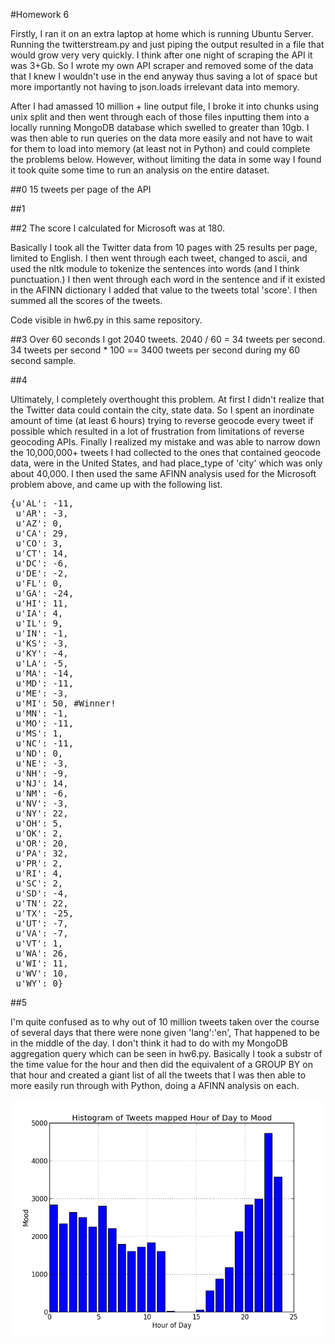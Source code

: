 #Homework 6


Firstly, I ran it on an extra laptop at home which is running Ubuntu Server. Running the twitterstream.py and just piping the output resulted in a file that would grow very very quickly. I think after one night of scraping the API it was 3+Gb. So I wrote my own API scraper and removed some of the data that I knew I wouldn't use in the end anyway thus saving a lot of space but more importantly not having to json.loads irrelevant data into memory. 

After I had amassed 10 million + line output file, I broke it into chunks using unix split and then went through each of those files inputting them into a locally running MongoDB database which swelled to greater than 10gb. 
I was then able to run queries on the data more easily and not have to wait for them to load into memory (at least not in Python) and could complete the problems below. However, without limiting the data in some way I found it took quite some time to run
an analysis on the entire dataset. 


##0
15 tweets per page of the API

##1


##2
The score I calculated for Microsoft was at 180.

Basically I took all the Twitter data from 10 pages with 25 results per page, limited to English.
I then went through each tweet, changed to ascii, and used the nltk module to tokenize the sentences into words (and I think punctuation.) I then went through each word in the sentence and if it existed in the AFINN dictionary I added that value to the tweets total 'score'. I then summed all the scores of the tweets.

Code visible in hw6.py in this same repository.

##3
Over 60 seconds I got 2040 tweets.
2040 / 60 = 34 tweets per second.
34 tweets per second * 100 == 3400 tweets per second during my 60 second sample.

##4

Ultimately, I completely overthought this problem. At first I didn't realize that the Twitter data could contain the city, state data.
So I spent an inordinate amount of time (at least 6 hours) trying to reverse geocode every tweet if possible which resulted in a lot of frustration from limitations of reverse geocoding APIs.
Finally I realized my mistake and was able to narrow down the
10,000,000+ tweets I had collected to the ones that contained geocode data, were in the United States, and had place_type of 'city' which was only about 40,000.
I then used the same AFINN analysis used for the Microsoft problem above, and came up with the following list.

<pre>{u'AL': -11,
 u'AR': -3,
 u'AZ': 0,
 u'CA': 29,
 u'CO': 3,
 u'CT': 14,
 u'DC': -6,
 u'DE': -2,
 u'FL': 0,
 u'GA': -24,
 u'HI': 11,
 u'IA': 4,
 u'IL': 9,
 u'IN': -1,
 u'KS': -3,
 u'KY': -4,
 u'LA': -5,
 u'MA': -14,
 u'MD': -11,
 u'ME': -3,
 u'MI': 50, #Winner! 
 u'MN': -1,
 u'MO': -11,
 u'MS': 1,
 u'NC': -11,
 u'ND': 0,
 u'NE': -3,
 u'NH': -9,
 u'NJ': 14,
 u'NM': -6,
 u'NV': -3,
 u'NY': 22,
 u'OH': 5,
 u'OK': 2,
 u'OR': 20,
 u'PA': 32,
 u'PR': 2,
 u'RI': 4,
 u'SC': 2,
 u'SD': -4,
 u'TN': 22,
 u'TX': -25,
 u'UT': -7,
 u'VA': -7,
 u'VT': 1,
 u'WA': 26,
 u'WI': 11,
 u'WV': 10,
 u'WY': 0}</pre>


##5

I'm quite confused as to why out of 10 million tweets taken over the course of several days that there were none given 'lang':'en',
That happened to be in the middle of the day. I don't think it had to do with my MongoDB aggregation query which can be seen in hw6.py. 
Basically I took a substr of the time value for the hour and then did the equivalent of a GROUP BY on that hour and created a giant list of
all the tweets that I was then able to more easily run through with Python, doing a AFINN analysis on each. 

![Bar Chart for Hours v Mood](https://github.com/dalanmiller/UW_data_science/raw/master/hw6.png)
